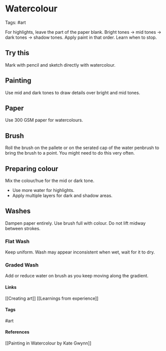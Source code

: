 
# Watercolour
Tags: #art

For highlights, leave the part of the paper blank.
Bright tones -> mid tones -> dark tones -> shadow tones. Apply paint in that order. 
Learn when to stop. 

## Try this
Mark with pencil and sketch directly with watercolour.

## Painting
Use mid and dark tones to draw details over bright and mid tones.

## Paper
Use 300 GSM paper for watercolours.

## Brush
Roll the brush on the pallete or on the serated cap of the water penbrush to bring the brush to a point.
You might need to do this very often.

## Preparing colour
Mix the colour/hue for the mid or dark tone.
- Use more water for highlights.
- Apply multiple layers for dark and shadow areas.

## Washes
Dampen paper entirely. Use brush full with colour. Do not lift midway between strokes.

### Flat Wash
Keep uniform. Wash may appear inconsistent when wet, wait for it to dry.

### Graded Wash
Add or reduce water on brush as you keep moving along the gradient.

#### Links
[[Creating art]]
[[Learnings from experience]]
#### Tags
#art
#### References
[[Painting in Watercolour by Kate Gwynn]]